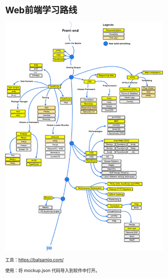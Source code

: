 # Web前端学习路线

![](https://github.com/wxyudl/Front-end-Roadmap/blob/master/Front-end%20Roadmap.png?raw=true)


工具：https://balsamiq.com/

使用：将 mockup.json 代码导入到软件中打开。
